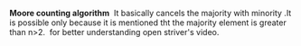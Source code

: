 **Moore counting algorithm**
​
It basically cancels the majority with minority .It is possible only because it is mentioned tht the majority element is greater than n>2.
​
for better understanding open striver's video.
​
​